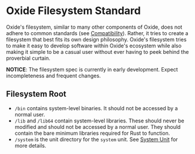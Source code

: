 # Oxide Filesystem Standard

Oxide's filesystem, similar to many other components of Oxide, does not adhere to common standards (see [Compatibility](/en/latest/compat/)). Rather, it tries to create a filesystem that best fits its own design philosophy. Oxide's filesystem tries to make it easy to develop software within Oxide's ecosystem while also making it simple to be a casual user without ever having to peek behind the proverbial curtain.

**NOTICE**: The filesystem spec is currently in early development. Expect incompleteness and frequent changes.

## Filesystem Root
 - `/bin` contains system-level binaries. It should not be accessed by a normal user.
 - `/lib` and `/lib64` contain system-level libraries. These should never be modified and should not be accessed by a normal user. They should contain the bare minimum libraries required for Rust to function.
 - `/system` is the unit directory for the `system` unit. See [System Unit](/en/latest/quartz/system_unit/) for more details.
